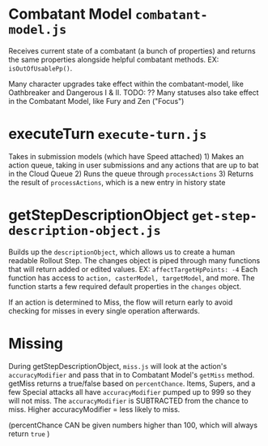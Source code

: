 # Combatant Model `combatant-model.js`
Receives current state of a combatant (a bunch of properties) and returns
the same properties alongside helpful combatant methods. EX: `isOutOfUsablePp()`.

Many character upgrades take effect within the combatant-model, like Oathbreaker and Dangerous I & II.
TODO: ?? Many statuses also take effect in the Combatant Model, like Fury and Zen ("Focus")
 
 
# executeTurn `execute-turn.js`

Takes in submission models (which have Speed attached)
    1) Makes an action queue, taking in user submissions and any actions that are up to bat in the Cloud Queue
    2) Runs the queue through `processActions`
    3) Returns the result of `processActions`, which is a new entry in history state
    
    
# getStepDescriptionObject `get-step-description-object.js`

Builds up the `descriptionObject`, which allows us to create a 
human readable Rollout Step. The changes object is piped through many functions that
will return added or edited values. EX: `affectTargetHpPoints: -4`
Each function has access to `action, casterModel, targetModel`, and more.
The function starts a few required default properties in the `changes` object.


If an action is determined to Miss, the flow will return early to avoid checking for misses in every single
operation afterwards.

# Missing

During getStepDescriptionObject, `miss.js` will look at the action's `accuracyModifier` and
pass that in to Combatant Model's `getMiss` method. getMiss returns a true/false based on `percentChance`.
Items, Supers, and a few Special attacks all have `accuracyModifier` pumped up to 999 so they will not miss.
The `accuracyModifier` is SUBTRACTED from the chance to miss. Higher accuracyModifier = less likely to miss.

(percentChance CAN be given numbers higher than 100, which will always return `true` )

